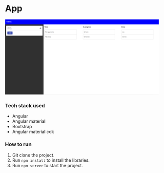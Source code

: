# App

![app image](app.png)

### Tech stack used
 - Angular
 - Angular material
 - Bootstrap
 - Angular material cdk

### How to run
1. Git clone the project.
2. Run `npm install` to install the libraries.
3. Run `npm server` to start the project.